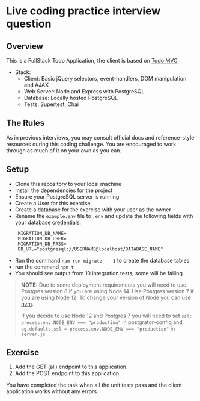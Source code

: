 Live coding practice interview question
=======================================

## Overview

This is a FullStack Todo Application, the client is based on [Todo MVC](http://todomvc.com/)

- Stack:
  - Client: Basic jQuery selectors, event-handlers, DOM manipulation and AJAX
  - Web Server: Node and Express with PostgreSQL 
  - Database: Locally hosted PostgreSQL 
  - Tests: Supertest, Chai

## The Rules

As in previous interviews, you may consult official docs and reference-style resources during this coding challenge. You are encouraged to work through as much of it on your own as you can.


## Setup
- Clone this repository to your local machine
- Install the dependencies for the project
- Ensure your PostgreSQL server is running
- Create a User for this exercise
- Create a database for the exercise with your user as the owner
- Rename the `example.env` file to `.env` and update the following fields with your database credentials:
  ```
   MIGRATION_DB_NAME=
   MIGRATION_DB_USER=
   MIGRATION_DB_PASS=
   DB_URL="postgresql://USERNAME@localhost/DATABASE_NAME"
  ```
- Run the command `npm run migrate -- 1` to create the database tables
- run the command `npm t`
- You should see output from 10 integration tests, some will be failing.

> **NOTE:** Due to some deployment requirements you will need to use Postgres version 8
> if you are using Node 14. Use Postgres version 7 if you are using Node 12. To change
> your version of Node you can use [nvm](https://github.com/nvm-sh/nvm#install--update-script).
> 
> If you decide to use Node 12 and Postgres 7 you will need to set
> `ssl: process.env.NODE_ENV === "production"` in postgrator-config  and `pg.defaults.ssl = process.env.NODE_ENV === "production"` in `server.js`

## Exercise

1. Add the GET (all) endpoint to this application.
2. Add the POST endpoint to this application.


You have completed the task when all the unit tests pass and the client application works without any errors.
